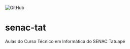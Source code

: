 ![GitHub](https://img.shields.io/github/license/rafaasouza/senac-tat?style=for-the-badge)


# senac-tat
Aulas do Curso Técnico em Informática do SENAC Tatuapé
